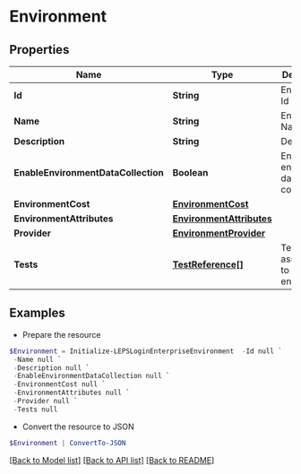 # Environment
## Properties

Name | Type | Description | Notes
------------ | ------------- | ------------- | -------------
**Id** | **String** | Environment Id | [optional] 
**Name** | **String** | Environment Name | [optional] 
**Description** | **String** | Description | [optional] 
**EnableEnvironmentDataCollection** | **Boolean** | Enable environment data collection | [optional] 
**EnvironmentCost** | [**EnvironmentCost**](EnvironmentCost.md) |  | [optional] 
**EnvironmentAttributes** | [**EnvironmentAttributes**](EnvironmentAttributes.md) |  | [optional] 
**Provider** | [**EnvironmentProvider**](EnvironmentProvider.md) |  | [optional] 
**Tests** | [**TestReference[]**](TestReference.md) | Tests associated to this environment | [optional] 

## Examples

- Prepare the resource
```powershell
$Environment = Initialize-LEPSLoginEnterpriseEnvironment  -Id null `
 -Name null `
 -Description null `
 -EnableEnvironmentDataCollection null `
 -EnvironmentCost null `
 -EnvironmentAttributes null `
 -Provider null `
 -Tests null
```

- Convert the resource to JSON
```powershell
$Environment | ConvertTo-JSON
```

[[Back to Model list]](../README.md#documentation-for-models) [[Back to API list]](../README.md#documentation-for-api-endpoints) [[Back to README]](../README.md)

